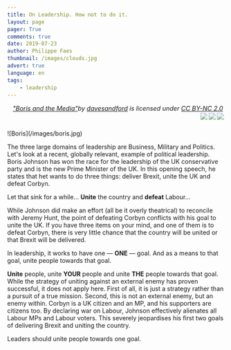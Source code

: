 ```yaml
---
title: On Leadership. How not to do it.
layout: page
pager: True
comments: true
date: 2019-07-23
author: Philippe Faes
thumbnail: /images/clouds.jpg
advert: true
language: en
tags:
    - leadership
---
```


<p style="font-size: 0.9rem;font-style: italic;text-align:right"><a href="https://www.flickr.com/photos/9508955@N07/2947392238">"Boris and the Media"</a><span>by <a href="https://www.flickr.com/photos/9508955@N07">davesandford</a></span> is licensed under <a href="https://creativecommons.org/licenses/by-nc/2.0/?ref=ccsearch&atype=html" style="margin-right: 5px;">CC BY-NC 2.0</a><a href="https://creativecommons.org/licenses/by-nc/2.0/?ref=ccsearch&atype=html" target="_blank" rel="noopener noreferrer" style="display: inline-block;white-space: none;opacity: .7;margin-top: 2px;margin-left: 3px;height: 22px !important;"><img style="height: inherit;margin-right: 3px;display: inline-block;" src="https://ccsearch.creativecommons.org/static/img/cc_icon.svg" /><img style="height: inherit;margin-right: 3px;display: inline-block;" src="https://ccsearch.creativecommons.org/static/img/cc-by_icon.svg" /><img style="height: inherit;margin-right: 3px;display: inline-block;" src="https://ccsearch.creativecommons.org/static/img/cc-nc_icon.svg" /></a></p>
![Boris](/images/boris.jpg) 


The three large domains of leadership are Business, Military and Politics. Let's look at a recent, globally relevant, example of political leadership. Boris Johnson has won the race for the leadership of the UK conservative party and is the new Prime Minister of the UK. In this opening speech, he states that het wants to do three things: deliver Brexit, unite the UK and defeat Corbyn.

Let that sink for a while... **Unite** the country and **defeat** Labour...

While Johnson did make an effort (all be it overly theatrical) to reconcile with Jeremy Hunt, the point of defeating Corbyn conflicts with his goal to unite the UK. If you have three items on your mind, and one of them is to defeat Corbyn, there is very little chance that the country will be united or that Brexit will be delivered.

In leadership, it works to have one — **ONE** — goal. And as a means to that goal, unite people towards that goal.

**Unite** people, unite **YOUR** people and unite **THE** people towards that goal. While the strategy of uniting against an external enemy has proven successful, it does not apply here. First of all, it is just a strategy rather than a pursuit of a true mission. Second, this is not an external enemy, but an enemy within. Corbyn is a UK citizen and an MP, and his supporters are citizens too. By declaring war on Labour, Johnson effectively alienates all Labour MPs and Labour voters. This severely jeopardises his first two goals of delivering Brexit and uniting the country.

Leaders should unite people towards one goal.
